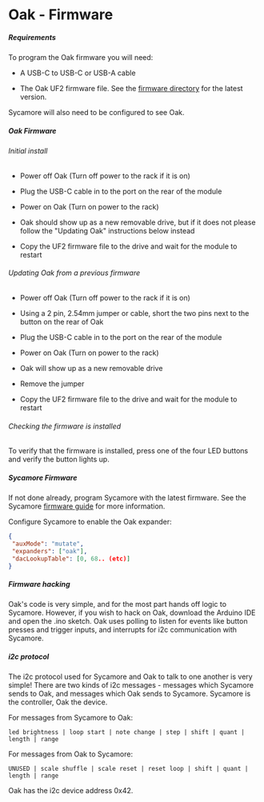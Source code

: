 # Oak - Firmware

##### Requirements

To program the Oak firmware you will need:

- A USB-C to USB-C or USB-A cable

- The Oak UF2 firmware file. See the [firmware directory](firmware/) for the latest version.

Sycamore will also need to be configured to see Oak.

##### Oak Firmware

###### Initial install

- Power off Oak (Turn off power to the rack if it is on)

- Plug the USB-C cable in to the port on the rear of the module

- Power on Oak (Turn on power to the rack)

- Oak should show up as a new removable drive, but if it does not please follow the "Updating Oak" instructions below instead

- Copy the UF2 firmware file to the drive and wait for the module to restart

###### Updating Oak from a previous firmware

- Power off Oak (Turn off power to the rack if it is on)

- Using a 2 pin, 2.54mm jumper or cable, short the two pins next to the button on the rear of Oak

- Plug the USB-C cable in to the port on the rear of the module

- Power on Oak (Turn on power to the rack)

- Oak will show up as a new removable drive

- Remove the jumper

- Copy the UF2 firmware file to the drive and wait for the module to restart

###### Checking the firmware is installed

To verify that the firmware is installed, press one of the four LED buttons and verify the button lights up.

##### Sycamore Firmware

If not done already, program Sycamore with the latest firmware. See the Sycamore [firmware guide](../sycamore/FIRMWARE.md) for more information.

Configure Sycamore to enable the Oak expander:

```json
{
 "auxMode": "mutate",
 "expanders": ["oak"],
 "dacLookupTable": [0, 68.. (etc)]
}
```

##### Firmware hacking

Oak's code is very simple, and for the most part hands off logic to Sycamore. However, if you wish to hack on Oak, download the Arduino IDE and open the .ino sketch. Oak uses polling to listen for events like button presses and trigger inputs, and interrupts for i2c communication with Sycamore. 

##### i2c protocol

The i2c protocol used for Sycamore and Oak to talk to one another is very simple! There are two kinds of i2c messages - messages which Sycamore sends to Oak, and messages which Oak sends to Sycamore. Sycamore is the controller, Oak the device.

For messages from Sycamore to Oak:

```
led brightness | loop start | note change | step | shift | quant | length | range
```

For messages from Oak to Sycamore:

```
UNUSED | scale shuffle | scale reset | reset loop | shift | quant | length | range
```

Oak has the i2c device address 0x42.
